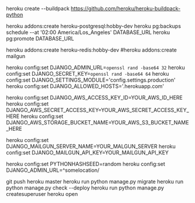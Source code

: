 heroku create --buildpack https://github.com/heroku/heroku-buildpack-python

heroku addons:create heroku-postgresql:hobby-dev
heroku pg:backups schedule --at '02:00 America/Los_Angeles' DATABASE_URL
heroku pg:promote DATABASE_URL

heroku addons:create heroku-redis:hobby-dev
#heroku addons:create mailgun

heroku config:set DJANGO_ADMIN_URL=`openssl rand -base64 32`
heroku config:set DJANGO_SECRET_KEY=`openssl rand -base64 64`
heroku config:set DJANGO_SETTINGS_MODULE='config.settings.production'
heroku config:set DJANGO_ALLOWED_HOSTS='.herokuapp.com'

heroku config:set DJANGO_AWS_ACCESS_KEY_ID=YOUR_AWS_ID_HERE
heroku config:set DJANGO_AWS_SECRET_ACCESS_KEY=YOUR_AWS_SECRET_ACCESS_KEY_HERE
heroku config:set DJANGO_AWS_STORAGE_BUCKET_NAME=YOUR_AWS_S3_BUCKET_NAME_HERE

heroku config:set DJANGO_MAILGUN_SERVER_NAME=YOUR_MALGUN_SERVER
heroku config:set DJANGO_MAILGUN_API_KEY=YOUR_MAILGUN_API_KEY

heroku config:set PYTHONHASHSEED=random
heroku config:set DJANGO_ADMIN_URL=\^somelocation/

git push heroku master
heroku run python manage.py migrate
heroku run python manage.py check --deploy
heroku run python manage.py createsuperuser
heroku open